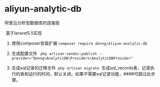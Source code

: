 # aliyun-analytic-db
阿里云分析型数据库的连接层

  基于laravel5.5实现

1. 使用composer安装扩展
``` composer require donng/aliyun-analytic-db ```

2. 生成配置文件
``` php artisan vendor:publish --provider="Donng\AnalyticDB\Providers\AnalyticDBProvider"```
  
3. 生成sql记录的迁移文件
  ```php artisan migrate```
  生成sql_records表，记录执行的表和运行的时间，默认关闭。如果不需要sql记录功能，####可跳过此步骤。
  
